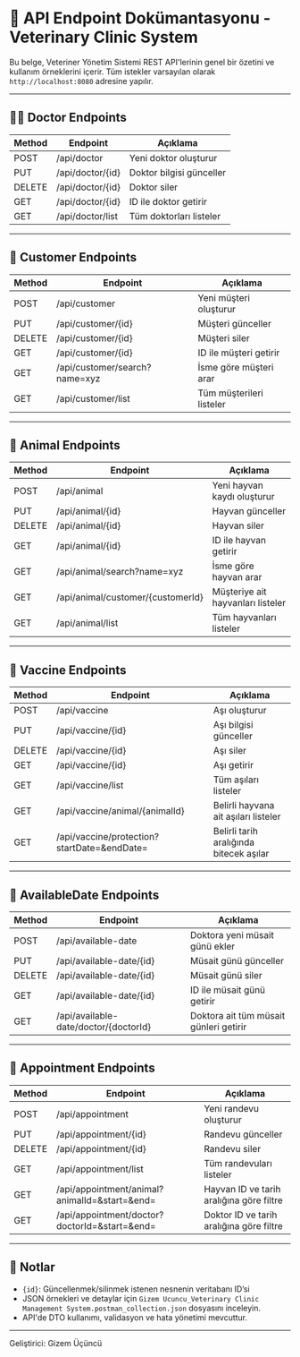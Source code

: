
# 🧪 API Endpoint Dokümantasyonu - Veterinary Clinic System

Bu belge, Veteriner Yönetim Sistemi REST API'lerinin genel bir özetini ve kullanım örneklerini içerir. Tüm istekler varsayılan olarak `http://localhost:8080` adresine yapılır.

---

## 👨‍⚕️ Doctor Endpoints

| Method | Endpoint                 | Açıklama              |
|--------|--------------------------|------------------------|
| POST   | /api/doctor              | Yeni doktor oluşturur |
| PUT    | /api/doctor/{id}         | Doktor bilgisi günceller |
| DELETE | /api/doctor/{id}         | Doktor siler           |
| GET    | /api/doctor/{id}         | ID ile doktor getirir  |
| GET    | /api/doctor/list         | Tüm doktorları listeler |

---

## 👤 Customer Endpoints

| Method | Endpoint                      | Açıklama                   |
|--------|-------------------------------|----------------------------|
| POST   | /api/customer                 | Yeni müşteri oluşturur     |
| PUT    | /api/customer/{id}            | Müşteri günceller           |
| DELETE | /api/customer/{id}            | Müşteri siler              |
| GET    | /api/customer/{id}            | ID ile müşteri getirir     |
| GET    | /api/customer/search?name=xyz | İsme göre müşteri arar     |
| GET    | /api/customer/list            | Tüm müşterileri listeler   |

---

## 🐶 Animal Endpoints

| Method | Endpoint                             | Açıklama                        |
|--------|--------------------------------------|---------------------------------|
| POST   | /api/animal                          | Yeni hayvan kaydı oluşturur     |
| PUT    | /api/animal/{id}                     | Hayvan günceller                |
| DELETE | /api/animal/{id}                     | Hayvan siler                    |
| GET    | /api/animal/{id}                     | ID ile hayvan getirir           |
| GET    | /api/animal/search?name=xyz          | İsme göre hayvan arar           |
| GET    | /api/animal/customer/{customerId}    | Müşteriye ait hayvanları listeler |
| GET    | /api/animal/list                     | Tüm hayvanları listeler         |

---

## 💉 Vaccine Endpoints

| Method | Endpoint                                      | Açıklama                                |
|--------|-----------------------------------------------|-----------------------------------------|
| POST   | /api/vaccine                                  | Aşı oluşturur                           |
| PUT    | /api/vaccine/{id}                             | Aşı bilgisi günceller                    |
| DELETE | /api/vaccine/{id}                             | Aşı siler                               |
| GET    | /api/vaccine/{id}                             | Aşı getirir                             |
| GET    | /api/vaccine/list                             | Tüm aşıları listeler                     |
| GET    | /api/vaccine/animal/{animalId}                | Belirli hayvana ait aşıları listeler    |
| GET    | /api/vaccine/protection?startDate=&endDate=   | Belirli tarih aralığında bitecek aşılar |

---

## 📅 AvailableDate Endpoints

| Method | Endpoint                                  | Açıklama                              |
|--------|-------------------------------------------|----------------------------------------|
| POST   | /api/available-date                       | Doktora yeni müsait günü ekler         |
| PUT    | /api/available-date/{id}                  | Müsait günü günceller                  |
| DELETE | /api/available-date/{id}                  | Müsait günü siler                      |
| GET    | /api/available-date/{id}                  | ID ile müsait günü getirir            |
| GET    | /api/available-date/doctor/{doctorId}     | Doktora ait tüm müsait günleri getirir|

---

## 📆 Appointment Endpoints

| Method | Endpoint                                                                       | Açıklama                                |
|--------|--------------------------------------------------------------------------------|------------------------------------------|
| POST   | /api/appointment                                                               | Yeni randevu oluşturur                   |
| PUT    | /api/appointment/{id}                                                          | Randevu günceller                         |
| DELETE | /api/appointment/{id}                                                          | Randevu siler                            |
| GET    | /api/appointment/list                                                          | Tüm randevuları listeler                 |
| GET    | /api/appointment/animal?animalId=&start=&end=                                  | Hayvan ID ve tarih aralığına göre filtre |
| GET    | /api/appointment/doctor?doctorId=&start=&end=                                  | Doktor ID ve tarih aralığına göre filtre |

---

## 🔗 Notlar

- `{id}`: Güncellenmek/silinmek istenen nesnenin veritabanı ID’si
- JSON örnekleri ve detaylar için `Gizem Ucuncu_Veterinary Clinic Management System.postman_collection.json` dosyasını inceleyin.
- API'de DTO kullanımı, validasyon ve hata yönetimi mevcuttur.

---

Geliştirici: Gizem Üçüncü
